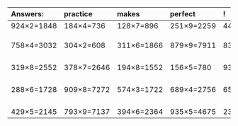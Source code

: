 | Answers: | practice | makes | perfect | ! |
| :--- | :--- | :--- | :--- | :--- |
| 924×2=1848 | 184×4=736 | 128×7=896 | 251×9=2259 | 443×3=1329 | 
|   |   |   |   |   | 
|   |   |   |   |   | 
|   |   |   |   |   | 
| 758×4=3032 | 304×2=608 | 311×6=1866 | 879×9=7911 | 835×2=1670 | 
|   |   |   |   |   | 
|   |   |   |   |   | 
|   |   |   |   |   | 
|   |   |   |   |   | 
| 319×8=2552 | 378×7=2646 | 194×8=1552 | 156×5=780 | 937×6=5622 | 
|   |   |   |   |   | 
|   |   |   |   |   | 
|   |   |   |   |   | 
|   |   |   |   |   | 
| 288×6=1728 | 909×8=7272 | 574×3=1722 | 689×4=2756 | 655×9=5895 | 
|   |   |   |   |   | 
|   |   |   |   |   | 
|   |   |   |   |   | 
|   |   |   |   |   | 
| 429×5=2145 | 793×9=7137 | 394×6=2364 | 935×5=4675 | 234×5=1170 | 
